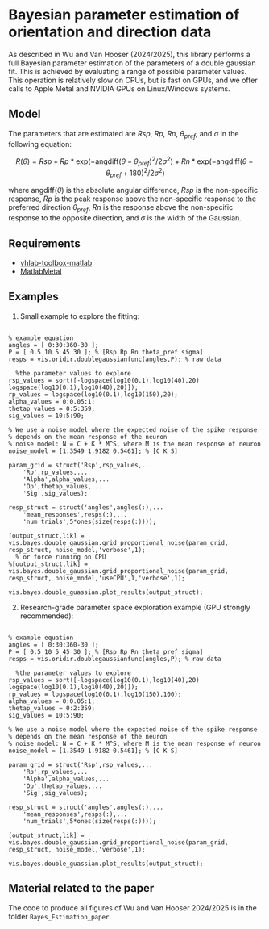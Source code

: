 # Bayesian parameter estimation of orientation and direction data

As described in Wu and Van Hooser (2024/2025), this library performs a full Bayesian parameter estimation of the parameters of a double gaussian fit. This is achieved by evaluating a range of possible parameter values. This operation is relatively slow on CPUs, but is fast on GPUs, and we offer calls to Apple Metal and NVIDIA GPUs on Linux/Windows systems.

## Model

The parameters that are estimated are $Rsp$, $Rp$, $Rn$, $\theta_{pref}$, and $\sigma$ in the following equation:

$$R(\theta) = Rsp + Rp * \text{exp}(-\text{angdiff}(\theta-\theta_{pref})^2/2\sigma^2) + Rn * \text{exp}(-\text{angdiff}(\theta-\theta_{pref}+180)^2/2\sigma^2)$$

where $\text{angdiff}(\theta)$ is the absolute angular difference, $Rsp$ is the non-specific response, $Rp$ is the peak response above the non-specific response to the preferred direction $\theta_{pref}$, $Rn$ is the response above the non-specific response to the opposite direction, and $\sigma$ is the width of the Gaussian.

## Requirements

- [vhlab-toolbox-matlab](https://github.com/VH-Lab/vhlab-toolbox-matlab)
- [MatlabMetal](https://github.com/stevevanhooser/MatlabMetal) 

## Examples

1. Small example to explore the fitting:

```[matlab]

% example equation
angles = [ 0:30:360-30 ];
P = [ 0.5 10 5 45 30 ]; % [Rsp Rp Rn theta_pref sigma] 
resps = vis.oridir.doublegaussianfunc(angles,P); % raw data

  %the parameter values to explore
rsp_values = sort([-logspace(log10(0.1),log10(40),20) logspace(log10(0.1),log10(40),20)]);
rp_values = logspace(log10(0.1),log10(150),20);
alpha_values = 0:0.05:1;
thetap_values = 0:5:359;
sig_values = 10:5:90;

% We use a noise model where the expected noise of the spike response
% depends on the mean response of the neuron
% noise model: N = C + K * M^S, where M is the mean response of neuron
noise_model = [1.3549 1.9182 0.5461]; % [C K S]

param_grid = struct('Rsp',rsp_values,...
    'Rp',rp_values,...
    'Alpha',alpha_values,...
    'Op',thetap_values,...
    'Sig',sig_values);

resp_struct = struct('angles',angles(:),...
    'mean_responses',resps(:),...
    'num_trials',5*ones(size(resps(:))));

[output_struct,lik] = vis.bayes.double_gaussian.grid_proportional_noise(param_grid, resp_struct, noise_model,'verbose',1);
  % or force running on CPU
%[output_struct,lik] = vis.bayes.double_gaussian.grid_proportional_noise(param_grid, resp_struct, noise_model,'useCPU',1,'verbose',1);

vis.bayes.double_guassian.plot_results(output_struct);
```

2. Research-grade parameter space exploration example (GPU strongly recommended):

```[matlab]

% example equation
angles = [ 0:30:360-30 ];
P = [ 0.5 10 5 45 30 ]; % [Rsp Rp Rn theta_pref sigma] 
resps = vis.oridir.doublegaussianfunc(angles,P); % raw data

  %the parameter values to explore
rsp_values = sort([-logspace(log10(0.1),log10(40),20) logspace(log10(0.1),log10(40),20)]);
rp_values = logspace(log10(0.1),log10(150),100);
alpha_values = 0:0.05:1;
thetap_values = 0:2:359;
sig_values = 10:5:90;

% We use a noise model where the expected noise of the spike response
% depends on the mean response of the neuron
% noise model: N = C + K * M^S, where M is the mean response of neuron
noise_model = [1.3549 1.9182 0.5461]; % [C K S]

param_grid = struct('Rsp',rsp_values,...
    'Rp',rp_values,...
    'Alpha',alpha_values,...
    'Op',thetap_values,...
    'Sig',sig_values);

resp_struct = struct('angles',angles(:),...
    'mean_responses',resps(:),...
    'num_trials',5*ones(size(resps(:))));

[output_struct,lik] = vis.bayes.double_gaussian.grid_proportional_noise(param_grid, resp_struct, noise_model,'verbose',1);

vis.bayes.double_guassian.plot_results(output_struct);
```

## Material related to the paper

The code to produce all figures of Wu and Van Hooser 2024/2025 is in the folder `Bayes_Estimation_paper`.


